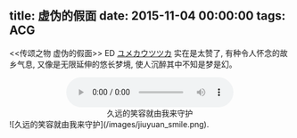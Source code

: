 title: 虚伪的假面
date: 2015-11-04 00:00:00
tags: ACG
---


<<传颂之物 虚伪的假面>> ED [ユメカウツツカ](http://music.163.com/#/m/song?id=36198064) 实在是太赞了, 有种令人怀念的故乡气息, 又像是无限延伸的悠长梦境, 使人沉醉其中不知是梦是幻。


<center><audio controls>
  <source src="/audio/Suara - ユメカウツツカ.mp3" type="audio/mpeg">
Your browser does not support the audio element.
</audio></center>
<center>久远的笑容就由我来守护</center>
![久远的笑容就由我来守护](/images/jiuyuan_smile.png).
